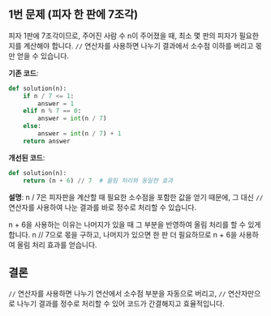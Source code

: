 ## 1번 문제 (피자 한 판에 7조각)
피자 1판에 7조각이므로, 주어진 사람 수 n이 주어졌을 때, 최소 몇 판의 피자가 필요한지를 계산해야 합니다. `//` 연산자를 사용하면 나누기 결과에서 소수점 이하를 버리고 몫만 얻을 수 있습니다.

**기존 코드**:
```python
def solution(n):
    if n / 7 <= 1:
        answer = 1
    elif n % 7 == 0:
        answer = int(n / 7)
    else:
        answer = int(n / 7) + 1
    return answer
```

**개선된 코드**:
```python
def solution(n):
    return (n + 6) // 7  # 올림 처리와 동일한 효과
```

**설명**:
n / 7은 피자판을 계산할 때 필요한 소수점을 포함한 값을 얻기 때문에, 그 대신 ``//`` 연산자를 사용하여 나눈 결과를 바로 정수로 처리할 수 있습니다.

n + 6을 사용하는 이유는 나머지가 있을 때 그 부분을 반영하여 올림 처리를 할 수 있게 합니다. n // 7으로 몫을 구하고, 나머지가 있으면 한 판 더 필요하므로 n + 6을 사용하여 올림 처리 효과를 얻습니다.

## 결론
`//` 연산자를 사용하면 나누기 연산에서 소수점 부분을 자동으로 버리고, `//` 연산자만으로 나누기 결과를 정수로 처리할 수 있어 코드가 간결해지고 효율적입니다.
